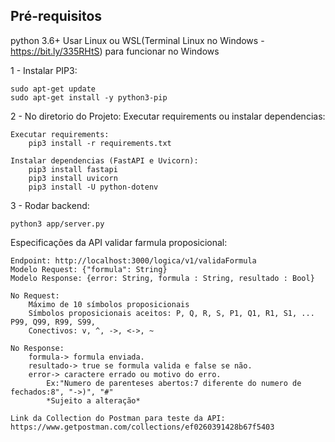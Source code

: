 ## Pré-requisitos

python 3.6+
Usar Linux ou WSL(Terminal Linux no Windows - https://bit.ly/335RHtS) para funcionar no Windows

1 - Instalar PIP3:

    sudo apt-get update
    sudo apt-get install -y python3-pip

2 - No diretorio do Projeto: Executar requirements ou instalar dependencias:

    Executar requirements:
        pip3 install -r requirements.txt

    Instalar dependencias (FastAPI e Uvicorn):
        pip3 install fastapi
        pip3 install uvicorn
        pip3 install -U python-dotenv

3 - Rodar backend:

    python3 app/server.py

Especificações da API validar farmula proposicional:

    Endpoint: http://localhost:3000/logica/v1/validaFormula
    Modelo Request: {"formula": String}
    Modelo Response: {error: String, formula : String, resultado : Bool}

    No Request:
        Máximo de 10 símbolos proposicionais
        Símbolos proposicionais aceitos: P, Q, R, S, P1, Q1, R1, S1, ... P99, Q99, R99, S99,
        Conectivos: v, ^, ->, <->, ~

    No Response:
        formula-> formula enviada.
        resultado-> true se formula valida e false se não.
        error-> caractere errado ou motivo do erro.
            Ex:"Numero de parenteses abertos:7 diferente do numero de fechados:8", "->)", "#"
            *Sujeito a alteração*

    Link da Collection do Postman para teste da API: https://www.getpostman.com/collections/ef0260391428b67f5403
